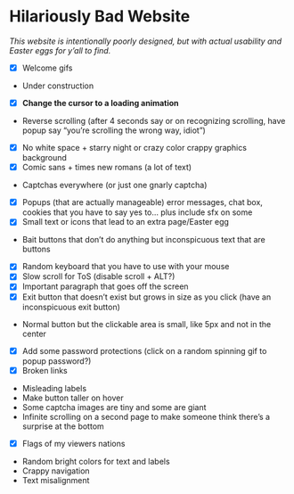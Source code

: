 # Hilariously Bad Website

*This website is intentionally poorly designed, but with actual usability and Easter eggs for y’all to find.*

- [X] Welcome gifs
- Under construction
- [X] **Change the cursor to a loading animation**
- Reverse scrolling (after 4 seconds say or on recognizing scrolling, have popup say “you’re scrolling the wrong way, idiot”)
- [X] No white space + starry night or crazy color crappy graphics background
- [X] Comic sans + times new romans (a lot of text)
- Captchas everywhere (or just one gnarly captcha)
- [X] Popups (that are actually manageable) error messages, chat box, cookies that you have to say yes to… plus include sfx on some
- [X] Small text or icons that lead to an extra page/Easter egg
- Bait buttons that don’t do anything but inconspicuous text that are buttons
- [X] Random keyboard that you have to use with your mouse
- [X] Slow scroll for ToS (disable scroll + ALT?)
- [X] Important paragraph that goes off the screen
- [X] Exit button that doesn’t exist but grows in size as you click (have an inconspicuous exit button)
- Normal button but the clickable area is small, like 5px and not in the center
- [X] Add some password protections (click on a random spinning gif to popup password?)
- [X] Broken links
- Misleading labels
- Make button taller on hover
- Some captcha images are tiny and some are giant
- Infinite scrolling on a second page to make someone think there’s a surprise at the bottom
- [X] Flags of my viewers nations
- Random bright colors for text and labels
- Crappy navigation
- Text misalignment

